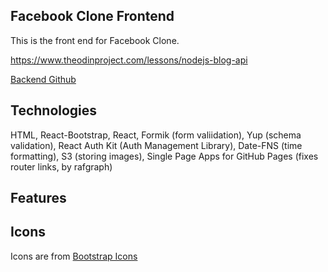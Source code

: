## Facebook Clone Frontend

This is the front end for Facebook Clone.

https://www.theodinproject.com/lessons/nodejs-blog-api

[Backend Github](https://github.com/ericchi00/Facebook-Clone-Backend)

## Technologies

HTML, React-Bootstrap, React, Formik (form valiidation), Yup (schema validation), React Auth Kit (Auth Management Library), Date-FNS (time formatting), S3 (storing images), Single Page Apps for GitHub Pages (fixes router links, by rafgraph)

## Features

## Icons

Icons are from [Bootstrap Icons](https://icons.getbootstrap.com/)
